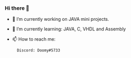### Hi there 👋

- 🔭 I’m currently working on JAVA mini projects.
- 🌱 I’m currently learning: JAVA, C, VHDL and Assembly
- 📫 How to reach me: 

        Discord: Doomy#5733
